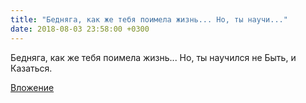 ```yaml
---
title: "Бедняга, как же тебя поимела жизнь... Но, ты научи..."
date: 2018-08-03 23:58:00 +0300
---
```


Бедняга, как же тебя поимела жизнь... Но, ты научился не Быть, и Казаться.

[Вложение](https://vk.com/photo41076938_456244007)
